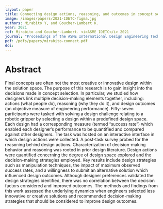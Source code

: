 ```yaml
---
layout: paper
title: Connecting design actions, reasoning, and outcomes in concept selection
image: /images/papers/2021-IDETC-figma.jpg
authors: Mirabito Y, and Goucher-Lambert K.
year: 2021
ref: Mirabito and Goucher-Lambert. <i>ASME IDETC</i> 2021
journal: "Proceedings of the ASME International Design Engineering Technical Conferences (2021)."
pdf: /pdfs/papers/mirabito-connect.pdf
doi: 
---
```

		

# Abstract	

Final concepts are often not the most creative or innovative design within the solution space. The purpose of this research is to gain insight into the decisions made in concept selection. In particular, we studied how designers link multiple decision-making elements together, including: actions (what people do), reasoning (why they do it), and design outcomes (an objective measure of engineering performance). Fifty-seven participants were tasked with solving a design challenge relating to a robotic gripper by selecting a design within a predefined design space. Each design had a corresponding measure (termed “success rate”) which enabled each designer’s performance to be quantified and compared against other designers. The task was hosted on an interactive interface in which design actions were collected. A post-task survey probed for the reasoning behind design actions. Characterization of decision-making behavior and reasoning was rooted in prior design literature. Design actions were quantified concerning the degree of design space explored and the decision-making strategies employed. Key results include design strategies such as manipulation techniques, the impact of maximum observed success rates, and a willingness to submit an alternative solution which influenced design outcomes. Although designer preferences validated the design strategies identified, there was no correlation between the decision factors considered and improved outcomes. The methods and findings from this work assessed the underlying dynamics when engineers selected less innovative or creative solutions and recommended decision-making strategies that should be considered to improve design outcomes.
